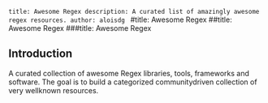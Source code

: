 `title: Awesome Regex
 description: A curated list of amazingly awesome regex resources.
 author: aloisdg
`
#title: Awesome Regex
##title: Awesome Regex
###title: Awesome Regex
## Introduction
A curated collection of awesome Regex libraries, tools, frameworks and software. The goal is to build a categorized communitydriven collection of very wellknown resources.
